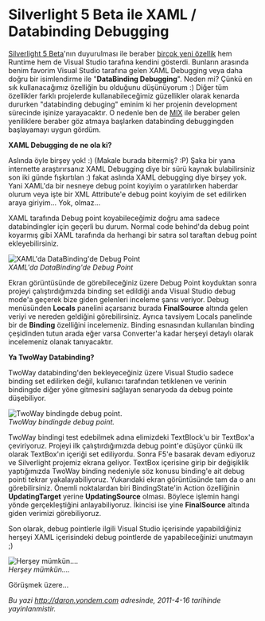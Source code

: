 # Silverlight 5 Beta ile XAML / Databinding Debugging 

[Silverlight 5 Beta](http://www.microsoft.com/silverlight/future/)'nın
duyurulması ile beraber [birçok yeni
özellik](http://daron.yondem.com/tr/post/99736c98-eba4-4182-a4f9-0a108b0782a5)
hem Runtime hem de Visual Studio tarafına kendini gösterdi. Bunların
arasında benim favorim Visual Studio tarafına gelen XAML Debugging veya
daha doğru bir isimlendirme ile "**DataBinding Debugging**". Neden mi?
Çünkü en sık kullanacağımız özelliğin bu olduğunu düşünüyorum :) Diğer
tüm özellikler farklı projelerde kullanabileceğimiz güzellikler olarak
kenarda dururken "databinding debuging" eminim ki her projenin
development sürecinde işinize yarayacaktır. O nedenle ben de
[MIX](http://daron.yondem.com/tr/post/99736c98-eba4-4182-a4f9-0a108b0782a5)
ile beraber gelen yeniliklere beraber göz atmaya başlarken databinding
debuggingden başlayamayı uygun gördüm.

**XAML Debugging de ne ola ki?**

Aslında öyle birşey yok! :) (Makale burada bitermiş? :P) Şaka bir yana
internette araştırırsanız XAML Debugging diye bir sürü kaynak
bulabilirsiniz son iki günde fışkırtılan :) fakat aslında XAML debugging
diye birşey yok. Yani XAML'da bir nesneye debug point koyiyim o
yaratılırken haberdar olurum veya işte bir XML Attribute'e debug point
koyiyim de set edilirken araya giriyim... Yok, olmaz...

XAML tarafında Debug point koyabileceğimiz doğru ama sadece
databindingler için geçerli bu durum. Normal code behind'da debug point
koyarmış gibi XAML tarafında da herhangi bir satıra sol taraftan debug
point ekleyebilirsiniz.

![XAML'da DataBinding'de Debug
Point](../media/Silverlight_5_Beta_ile_XAML_Databinding_Debugging/15042011_1.png)\
*XAML'da DataBinding'de Debug Point*

Ekran görüntüsünde de görebileceğiniz üzere Debug Point koyduktan sonra
projeyi çalıştırdığımızda binding set edildiği anda Visual Studio debug
mode'a geçerek bize giden gelenleri inceleme şansı veriyor. Debug
menüsünden **Locals** panelini açarsanız burada **FinalSource** altında
gelen veriyi ve nereden geldiğini görebilirsiniz. Ayrıca tavsiyem Locals
panelinde bir de **Binding** özelliğini incelemeniz. Binding esnasından
kullanılan binding çeşidinden tutun arada eğer varsa Converter'a kadar
herşeyi detaylı olarak incelemeniz olanak tanıyacaktır.

**Ya TwoWay Databinding?**

TwoWay databinding'den bekleyeceğiniz üzere Visual Studio sadece binding
set edilirken değil, kullanıcı tarafından tetiklenen ve verinin
bindingde diğer yöne gitmesini sağlayan senaryoda da debug pointe
düşebiliyor.

![TwoWay bindingde debug
point.](../media/Silverlight_5_Beta_ile_XAML_Databinding_Debugging/15042011_2.png)\
*TwoWay bindingde debug point.*

TwoWay bindingi test edebilmek adına elimizdeki TextBlock'u bir
TextBox'a çeviriyoruz. Projeyi ilk çalıştırdığımızda debug point'e
düşüyor çünkü ilk olarak TextBox'ın içeriği set ediliyordu. Sonra F5'e
basarak devam ediyoruz ve Silverlight projemiz ekrana geliyor. TextBox
içerisine girip bir değişiklik yaptığımızda TwoWay binding nedeniyle söz
konusu binding'e ait debug pointi tekrar yakalayabiliyoruz. Yukarıdaki
ekran görüntüsünde tam da o anı görebilirsiniz. Önemli noktalardan biri
BindingState'in Action özelliğinin **UpdatingTarget** yerine
**UpdatingSource** olması. Böylece işlemin hangi yönde gerçekleştiğini
anlayabiliyoruz. İkincisi ise yine **FinalSource** altında giden
verimizi görebiliyoruz.

Son olarak, debug pointlerle ilgili Visual Studio içerisinde
yapabildiğiniz herşeyi XAML içerisindeki debug pointlerde de
yapabileceğinizi unutmayın ;)

![Herşey
mümkün....](../media/Silverlight_5_Beta_ile_XAML_Databinding_Debugging/15042011_3.png)\
*Herşey mümkün....*

Görüşmek üzere...


*Bu yazi http://daron.yondem.com adresinde, 2011-4-16 tarihinde yayinlanmistir.*